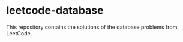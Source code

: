 # leetcode-database
This repository contains the solutions of the database problems from LeetCode. 
